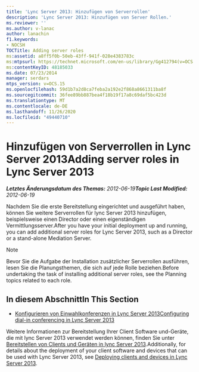 ```yaml
---
title: 'Lync Server 2013: Hinzufügen von Serverrollen'
description: 'Lync Server 2013: Hinzufügen von Server Rollen.'
ms.reviewer: ''
ms.author: v-lanac
author: lanachin
f1.keywords:
- NOCSH
TOCTitle: Adding server roles
ms:assetid: a8ff5f0b-50eb-43ff-941f-028e4383783c
ms:mtpsurl: https://technet.microsoft.com/en-us/library/Gg412794(v=OCS.15)
ms:contentKeyID: 48185033
ms.date: 07/23/2014
manager: serdars
mtps_version: v=OCS.15
ms.openlocfilehash: 59d1b7a2d8ca7feba2a192e2f868a8661311ba8f
ms.sourcegitcommit: 36fee89bb887bea4f18b19f17a8c69daf5bc423d
ms.translationtype: MT
ms.contentlocale: de-DE
ms.lasthandoff: 11/26/2020
ms.locfileid: "49440710"
---
```

# <a name="adding-server-roles-in-lync-server-2013"></a><span data-ttu-id="39eef-103">Hinzufügen von Serverrollen in Lync Server 2013</span><span class="sxs-lookup"><span data-stu-id="39eef-103">Adding server roles in Lync Server 2013</span></span>

<div data-xmlns="http://www.w3.org/1999/xhtml">

<div class="topic" data-xmlns="http://www.w3.org/1999/xhtml" data-msxsl="urn:schemas-microsoft-com:xslt" data-cs="https://msdn.microsoft.com/">

<div data-asp="https://msdn2.microsoft.com/asp">



</div>

<div id="mainSection">

<div id="mainBody"><span data-ttu-id="39eef-104">

<span> </span></span><span class="sxs-lookup"><span data-stu-id="39eef-104">

<span> </span></span></span>

<span data-ttu-id="39eef-105">_**Letztes Änderungsdatum des Themas:** 2012-06-19_</span><span class="sxs-lookup"><span data-stu-id="39eef-105">_**Topic Last Modified:** 2012-06-19_</span></span>

<span data-ttu-id="39eef-106">Nachdem Sie die erste Bereitstellung eingerichtet und ausgeführt haben, können Sie weitere Serverrollen für lync Server 2013 hinzufügen, beispielsweise einen Director oder einen eigenständigen Vermittlungsserver.</span><span class="sxs-lookup"><span data-stu-id="39eef-106">After you have your initial deployment up and running, you can add additional server roles for Lync Server 2013, such as a Director or a stand-alone Mediation Server.</span></span>

<div>


> [!NOTE]  
> <span data-ttu-id="39eef-107">Bevor Sie die Aufgabe der Installation zusätzlicher Serverrollen ausführen, lesen Sie die Planungsthemen, die sich auf jede Rolle beziehen.</span><span class="sxs-lookup"><span data-stu-id="39eef-107">Before undertaking the task of installing additional server roles, see the Planning topics related to each role.</span></span>



</div>

<div>

## <a name="in-this-section"></a><span data-ttu-id="39eef-108">In diesem Abschnitt</span><span class="sxs-lookup"><span data-stu-id="39eef-108">In This Section</span></span>

  - [<span data-ttu-id="39eef-109">Konfigurieren von Einwahlkonferenzen in Lync Server 2013</span><span class="sxs-lookup"><span data-stu-id="39eef-109">Configuring dial-in conferencing in Lync Server 2013</span></span>](lync-server-2013-configuring-dial-in-conferencing.md)

<span data-ttu-id="39eef-110">Weitere Informationen zur Bereitstellung Ihrer Client Software und-Geräte, die mit lync Server 2013 verwendet werden können, finden Sie unter [Bereitstellen von Clients und Geräten in lync Server 2013](lync-server-2013-deploying-clients-and-devices.md).</span><span class="sxs-lookup"><span data-stu-id="39eef-110">Additionally, for details about the deployment of your client software and devices that can be used with Lync Server 2013, see [Deploying clients and devices in Lync Server 2013](lync-server-2013-deploying-clients-and-devices.md).</span></span>

<span data-ttu-id="39eef-111"></div>

</div>

<span> </span>

</div>

</div>

</span><span class="sxs-lookup"><span data-stu-id="39eef-111"></div>

</div>

<span> </span>

</div>

</div>

</span></span></div>

